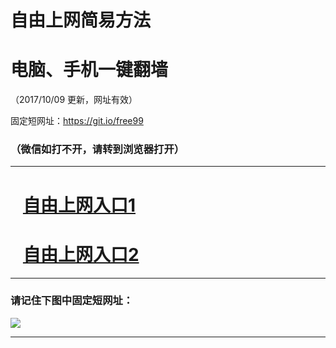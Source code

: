 ﻿# 自由上网简易方法

# 电脑、手机一键翻墙

（2017/10/09 更新，网址有效）

固定短网址：https://git.io/free99

### （微信如打不开，请转到浏览器打开）


***





# &nbsp;&nbsp; <a href="http://ft48258936.fwq-tz-1001.info/fwqtz01.html?t=100900127843 " target="_blank">自由上网入口1</a>
# &nbsp;&nbsp; <a href="http://ft151502234.fwq-tz-1002.info/fwqtz02.html?t=10090012560 " target="_blank">自由上网入口2</a>
***

### 请记住下图中固定短网址：

<img src="https://s3-us-west-2.amazonaws.com/fwq-1001/yjfq-20170905okok.png" /> 


***

